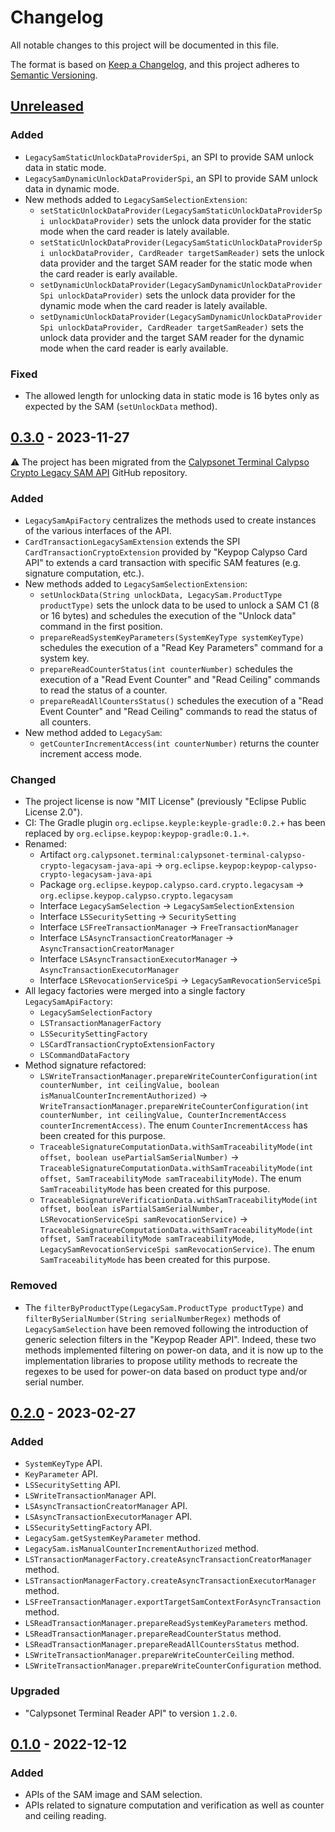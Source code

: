 # Changelog
All notable changes to this project will be documented in this file.

The format is based on [Keep a Changelog](https://keepachangelog.com/en/1.0.0/),
and this project adheres to [Semantic Versioning](https://semver.org/spec/v2.0.0.html).

## [Unreleased]
### Added
- `LegacySamStaticUnlockDataProviderSpi`, an SPI to provide SAM unlock data in static mode.
- `LegacySamDynamicUnlockDataProviderSpi`, an SPI to provide SAM unlock data in dynamic mode.
- New methods added to `LegacySamSelectionExtension`:
  - `setStaticUnlockDataProvider(LegacySamStaticUnlockDataProviderSpi unlockDataProvider)` sets the unlock data provider
  for the static mode when the card reader is lately available.
  - `setStaticUnlockDataProvider(LegacySamStaticUnlockDataProviderSpi unlockDataProvider, CardReader targetSamReader)` 
  sets the unlock data provider and the target SAM reader for the static mode when the card reader is early available.
  - `setDynamicUnlockDataProvider(LegacySamDynamicUnlockDataProviderSpi unlockDataProvider)` sets the unlock data 
  provider for the dynamic mode when the card reader is lately available.
  - `setDynamicUnlockDataProvider(LegacySamDynamicUnlockDataProviderSpi unlockDataProvider, CardReader targetSamReader)` 
  sets the unlock data provider and the target SAM reader for the dynamic mode when the card reader is early available.
### Fixed
- The allowed length for unlocking data in static mode is 16 bytes only as expected by the SAM (`setUnlockData` method).

## [0.3.0] - 2023-11-27
:warning: The project has been migrated from the [Calypsonet Terminal Calypso Crypto Legacy SAM API](https://github.com/calypsonet/calypsonet-terminal-calypso-crypto-legacysam-java-api)
GitHub repository.
### Added
- `LegacySamApiFactory` centralizes the methods used to create instances of the various interfaces of
  the API.
- `CardTransactionLegacySamExtension` extends the SPI `CardTransactionCryptoExtension` provided by
  "Keypop Calypso Card API" to extends a card transaction with specific SAM features (e.g. signature computation, etc.).
- New methods added to `LegacySamSelectionExtension`:
  - `setUnlockData(String unlockData, LegacySam.ProductType productType)` sets the unlock data to be used to unlock a 
    SAM C1 (8 or 16 bytes) and schedules the execution of the "Unlock data" command in the first position.
  - `prepareReadSystemKeyParameters(SystemKeyType systemKeyType)` schedules the execution of a "Read Key Parameters" 
    command for a system key.
  - `prepareReadCounterStatus(int counterNumber)` schedules the execution of a "Read Event Counter" and "Read Ceiling" 
    commands to read the status of a counter.
  - `prepareReadAllCountersStatus()` schedules the execution of a "Read Event Counter" and "Read Ceiling" commands to 
    read the status of all counters.
- New method added to `LegacySam`:
  - `getCounterIncrementAccess(int counterNumber)` returns the counter increment access mode.
### Changed
- The project license is now "MIT License" (previously "Eclipse Public License 2.0").
- CI: The Gradle plugin `org.eclipse.keyple:keyple-gradle:0.2.+` has been replaced
  by `org.eclipse.keypop:keypop-gradle:0.1.+`.
- Renamed:
  - Artifact `org.calypsonet.terminal:calypsonet-terminal-calypso-crypto-legacysam-java-api` -> `org.eclipse.keypop:keypop-calypso-crypto-legacysam-java-api`
  - Package `org.eclipse.keypop.calypso.card.crypto.legacysam` -> `org.eclipse.keypop.calypso.crypto.legacysam`
  - Interface `LegacySamSelection` -> `LegacySamSelectionExtension`
  - Interface `LSSecuritySetting` -> `SecuritySetting`
  - Interface `LSFreeTransactionManager` -> `FreeTransactionManager`
  - Interface `LSAsyncTransactionCreatorManager` -> `AsyncTransactionCreatorManager`
  - Interface `LSAsyncTransactionExecutorManager` -> `AsyncTransactionExecutorManager`
  - Interface `LSRevocationServiceSpi` -> `LegacySamRevocationServiceSpi`
- All legacy factories were merged into a single factory `LegacySamApiFactory`:
  - `LegacySamSelectionFactory`
  - `LSTransactionManagerFactory`
  - `LSSecuritySettingFactory`
  - `LSCardTransactionCryptoExtensionFactory`
  - `LSCommandDataFactory`
- Method signature refactored:
  - `LSWriteTransactionManager.prepareWriteCounterConfiguration(int counterNumber, int ceilingValue, boolean isManualCounterIncrementAuthorized)`
    -> `WriteTransactionManager.prepareWriteCounterConfiguration(int counterNumber, int ceilingValue, CounterIncrementAccess counterIncrementAccess)`.
    The enum `CounterIncrementAccess` has been created for this purpose.
  - `TraceableSignatureComputationData.withSamTraceabilityMode(int offset, boolean usePartialSamSerialNumber)` 
    -> `TraceableSignatureComputationData.withSamTraceabilityMode(int offset, SamTraceabilityMode samTraceabilityMode)`.
    The enum `SamTraceabilityMode` has been created for this purpose.
  - `TraceableSignatureVerificationData.withSamTraceabilityMode(int offset, boolean isPartialSamSerialNumber, LSRevocationServiceSpi samRevocationService)`
    -> `TraceableSignatureComputationData.withSamTraceabilityMode(int offset, SamTraceabilityMode samTraceabilityMode, LegacySamRevocationServiceSpi samRevocationService)`.
    The enum `SamTraceabilityMode` has been created for this purpose.
### Removed
- The `filterByProductType(LegacySam.ProductType productType)` and `filterBySerialNumber(String serialNumberRegex)` 
  methods of `LegacySamSelection` have been removed following the introduction of generic selection filters in the 
  "Keypop Reader API". Indeed, these two methods implemented filtering on power-on data, and it is now up to the 
  implementation libraries to propose utility methods to recreate the regexes to be used for power-on data based on 
  product type and/or serial number.

## [0.2.0] - 2023-02-27
### Added
- `SystemKeyType` API.
- `KeyParameter` API.
- `LSSecuritySetting` API.
- `LSWriteTransactionManager` API.
- `LSAsyncTransactionCreatorManager` API.
- `LSAsyncTransactionExecutorManager` API.
- `LSSecuritySettingFactory` API.
- `LegacySam.getSystemKeyParameter` method.
- `LegacySam.isManualCounterIncrementAuthorized` method.
- `LSTransactionManagerFactory.createAsyncTransactionCreatorManager` method.
- `LSTransactionManagerFactory.createAsyncTransactionExecutorManager` method.
- `LSFreeTransactionManager.exportTargetSamContextForAsyncTransaction` method.
- `LSReadTransactionManager.prepareReadSystemKeyParameters` method.
- `LSReadTransactionManager.prepareReadCounterStatus` method.
- `LSReadTransactionManager.prepareReadAllCountersStatus` method.
- `LSWriteTransactionManager.prepareWriteCounterCeiling` method.
- `LSWriteTransactionManager.prepareWriteCounterConfiguration` method.
### Upgraded
- "Calypsonet Terminal Reader API" to version `1.2.0`.

## [0.1.0] - 2022-12-12
### Added
- APIs of the SAM image and SAM selection.
- APIs related to signature computation and verification as well as counter and ceiling reading.
  
[unreleased]: https://github.com/eclipse-keypop/keypop-calypso-crypto-legacysam-java-api/compare/0.3.0...HEAD
[0.3.0]: https://github.com/eclipse-keypop/keypop-calypso-crypto-legacysam-java-api/releases/tag/0.3.0
[0.2.0]: https://github.com/calypsonet/calypsonet-terminal-calypso-crypto-legacysam-java-api/compare/0.1.0...0.2.0
[0.1.0]: https://github.com/calypsonet/calypsonet-terminal-calypso-crypto-legacysam-java-api/releases/tag/0.1.0